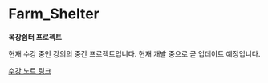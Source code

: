 # Farm_Shelter
**목장쉼터 프로젝트**

현재 수강 중인 강의의 중간 프로젝트입니다. 현재 개발 중으로 곧 업데이트 예정입니다.

[수강 노트 링크](https://github.com/DahyeonS/Java_Python_Lecture)
